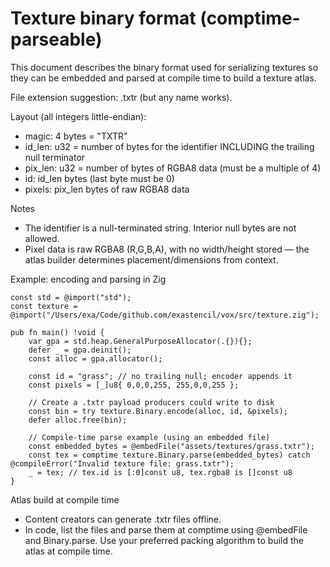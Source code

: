 # Texture binary format (comptime-parseable)

This document describes the binary format used for serializing textures so they can be embedded and parsed at compile time to build a texture atlas.

File extension suggestion: .txtr (but any name works).

Layout (all integers little-endian):
- magic: 4 bytes = "TXTR"
- id_len: u32 = number of bytes for the identifier INCLUDING the trailing null terminator
- pix_len: u32 = number of bytes of RGBA8 data (must be a multiple of 4)
- id: id_len bytes (last byte must be 0)
- pixels: pix_len bytes of raw RGBA8 data

Notes
- The identifier is a null-terminated string. Interior null bytes are not allowed.
- Pixel data is raw RGBA8 (R,G,B,A), with no width/height stored — the atlas builder determines placement/dimensions from context.

Example: encoding and parsing in Zig

```zig path=null start=null
const std = @import("std");
const texture = @import("/Users/exa/Code/github.com/exastencil/vox/src/texture.zig");

pub fn main() !void {
    var gpa = std.heap.GeneralPurposeAllocator(.{}){};
    defer _ = gpa.deinit();
    const alloc = gpa.allocator();

    const id = "grass"; // no trailing null; encoder appends it
    const pixels = [_]u8{ 0,0,0,255, 255,0,0,255 };

    // Create a .txtr payload producers could write to disk
    const bin = try texture.Binary.encode(alloc, id, &pixels);
    defer alloc.free(bin);

    // Compile-time parse example (using an embedded file)
    const embedded_bytes = @embedFile("assets/textures/grass.txtr");
    const tex = comptime texture.Binary.parse(embedded_bytes) catch @compileError("Invalid texture file: grass.txtr");
    _ = tex; // tex.id is [:0]const u8, tex.rgba8 is []const u8
}
```

Atlas build at compile time
- Content creators can generate .txtr files offline.
- In code, list the files and parse them at comptime using @embedFile and Binary.parse. Use your preferred packing algorithm to build the atlas at compile time.
